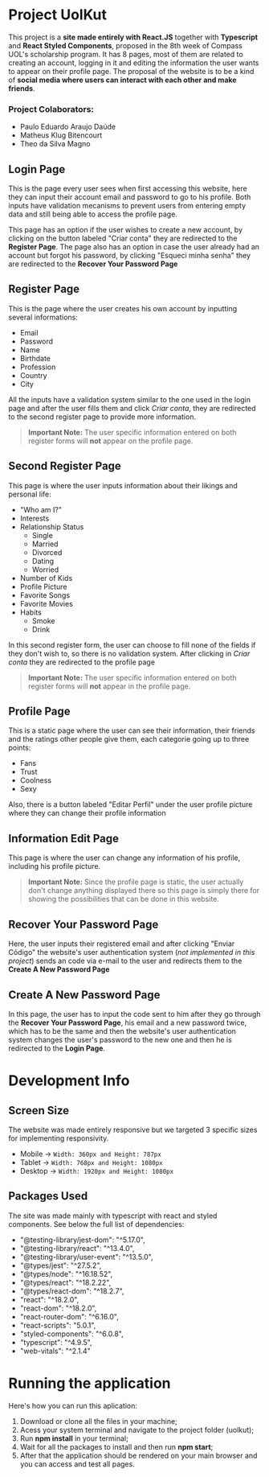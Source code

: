 # Project UolKut

This project is a **site made entirely with React.JS** together with **Typescript** and **React Styled Components**, proposed in the 8th week of Compass UOL's scholarship program. It has 8 pages, most of them are related to creating an account, logging in it and editing the information the user wants to appear on their profile page. The proposal of the website is to be a kind of **social media where users can interact with each other and make friends**.

### Project Colaborators:

- Paulo Eduardo Araujo Daúde
- Matheus Klug Bitencourt
- Theo da Silva Magno

## Login Page

This is the page every user sees when first accessing this website, here they can input their account email and password to go to his profile. Both inputs have validation mecanisms to prevent users from entering empty data and still being able to access the profile page.

This page has an option if the user wishes to create a new account, by clicking on the button labeled "Criar conta" they are redirected to the **Register Page**. The page also has an option in case the user already had an account but forgot his password, by clicking "Esqueci minha senha" they are redirected to the **Recover Your Password Page**

## Register Page

This is the page where the user creates his own account by inputting several informations:

- Email
- Password
- Name
- Birthdate
- Profession
- Country
- City

All the inputs have a validation system similar to the one used in the login page and after the user fills them and click _Criar conta_, they are redirected to the second register page to provide more information.

> **Important Note:** The user specific information entered on both register forms will **not** appear on the profile page.

## Second Register Page

This page is where the user inputs information about their likings and personal life:

- "Who am I?"
- Interests
- Relationship Status
  - Single
  - Married
  - Divorced
  - Dating
  - Worried
- Number of Kids
- Profile Picture
- Favorite Songs
- Favorite Movies
- Habits
  - Smoke
  - Drink

In this second register form, the user can choose to fill none of the fields if they don't wish to, so there is no validation system. After clicking in _Criar conta_ they are redirected to the profile page

> **Important Note:** The user specific information entered on both register forms will **not** appear in the profile page.

## Profile Page

This is a static page where the user can see their information, their friends and the ratings other people give them, each categorie going up to three points:

- Fans
- Trust
- Coolness
- Sexy

Also, there is a button labeled "Editar Perfil" under the user profile picture where they can change their profile information

## Information Edit Page

This page is where the user can change any information of his profile, including his profile picture.

> **Important Note:** Since the profile page is static, the user actually don't change anything displayed there so this page is simply there for showing the possibilities that can be done in this website.

## Recover Your Password Page

Here, the user inputs their registered email and after clicking "Enviar Código" the website's user authentication system (_not implemented in this project_) sends an code via e-mail to the user and redirects them to the **Create A New Password Page**

## Create A New Password Page

In this page, the user has to input the code sent to him after they go through the **Recover Your Password Page**, his email and a new password twice, which has to be the same and then the website's user authentication system changes the user's password to the new one and then he is redirected to the **Login Page**.

# Development Info

## Screen Size

The website was made entirely responsive but we targeted 3 specific sizes for implementing responsivity.

- Mobile → `Width: 360px and Height: 787px`
- Tablet → `Width: 768px and Height: 1080px`
- Desktop → `Width: 1920px and Height: 1080px`

## Packages Used

The site was made mainly with typescript with react and styled components. See below the full list of dependencies:

- "@testing-library/jest-dom": "^5.17.0",
- "@testing-library/react": "^13.4.0",
- "@testing-library/user-event": "^13.5.0",
- "@types/jest": "^27.5.2",
- "@types/node": "^16.18.52",
- "@types/react": "^18.2.22",
- "@types/react-dom": "^18.2.7",
- "react": "^18.2.0",
- "react-dom": "^18.2.0",
- "react-router-dom": "^6.16.0",
- "react-scripts": "5.0.1",
- "styled-components": "^6.0.8",
- "typescript": "^4.9.5",
- "web-vitals": "^2.1.4"

# Running the application

Here's how you can run this aplication:

1. Download or clone all the files in your machine;
2. Acess your system terminal and navigate to the project folder (uolkut);
3. Run **npm install** in your terminal;
4. Wait for all the packages to install and then run **npm start**;
5. After that the application should be rendered on your main browser and you can access and test all pages.
